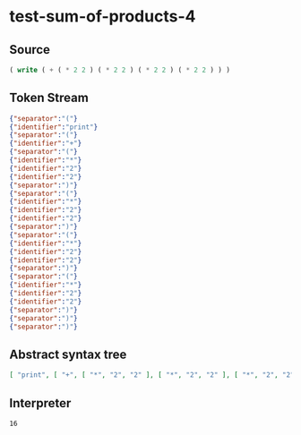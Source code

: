 # test-sum-of-products-4
## Source
```lisp
( write ( + ( * 2 2 ) ( * 2 2 ) ( * 2 2 ) ( * 2 2 ) ) ) 
```
## Token Stream
```json
{"separator":"("}
{"identifier":"print"}
{"separator":"("}
{"identifier":"+"}
{"separator":"("}
{"identifier":"*"}
{"identifier":"2"}
{"identifier":"2"}
{"separator":")"}
{"separator":"("}
{"identifier":"*"}
{"identifier":"2"}
{"identifier":"2"}
{"separator":")"}
{"separator":"("}
{"identifier":"*"}
{"identifier":"2"}
{"identifier":"2"}
{"separator":")"}
{"separator":"("}
{"identifier":"*"}
{"identifier":"2"}
{"identifier":"2"}
{"separator":")"}
{"separator":")"}
{"separator":")"}
```
## Abstract syntax tree
```json
[ "print", [ "+", [ "*", "2", "2" ], [ "*", "2", "2" ], [ "*", "2", "2" ], [ "*", "2", "2" ] ] ]
```
## Interpreter
```bash
16
```